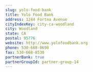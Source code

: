 ```yaml
---
slug: yolo-food-bank
title: Yolo Food Bank
address: 1244 Fortna Avenue
cityIndexKey: city-ca-woodland
city: Woodland
state: CA
postal: 95776
website: http://www.yolofoodbank.org
phone: 530-668-0690
fax: 530-668-8530
partnerBank: true
partnerGroupId: partner-group-14
---
```

